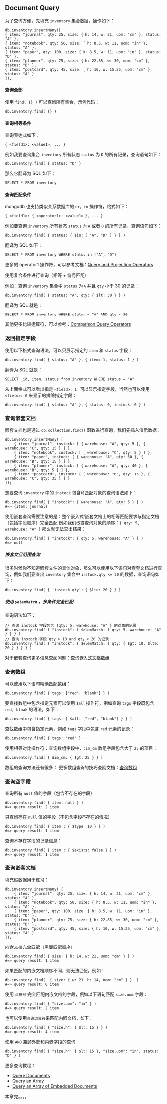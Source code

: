 ## Document Query

为了查询方便，先填充 `inventory` 集合数据，操作如下：
```
db.inventory.insertMany([
{ item: "journal", qty: 25, size: { h: 14, w: 21, uom: "cm" }, status: "A" },
{ item: "notebook", qty: 50, size: { h: 8.5, w: 11, uom: "in" }, status: "A" },
{ item: "paper", qty: 100, size: { h: 8.5, w: 11, uom: "in" }, status: "D" },
{ item: "planner", qty: 75, size: { h: 22.85, w: 30, uom: "cm" }, status: "D" },
{ item: "postcard", qty: 45, size: { h: 10, w: 15.25, uom: "cm" }, status: "A" }
]);
```

#### 查询全部
使用 `find( {} )` 可以查询所有集合，示例代码：
```
db.inventory.find( {} )
```

#### 查询相等条件
查询表达式如下：
```
{ <field1>: <value1>, ... }
```

例如我要查询集合 `inventory` 所有状态 `status` 为 `D` 的所有记录，查询语句如下：
```
db.inventory.find( { status: "D" } )
```
那么它翻译为 SQL 如下：
```
SELECT * FROM inventory
```

#### 查询匹配条件
mongodb 也支持类似关系数据库的 `or`，`in` 操作符，格式如下：
```
{ <field1>: { <operator1>: <value1> }, ... }
```
例如要查询 `inventory` 所有状态 `status` 为 `A` 或者 `D`  的所有记录，查询语句如下：
```
db.inventory.find( { status: { $in: [ "A", "D" ] } } )
```
翻译为 SQL 如下：
```
SELECT * FROM inventory WHERE status in ("A", "D")
```

更多的 operator1 操作符，可以参考文档：[Query and Projection Operators](https://docs.mongodb.com/manual/reference/operator/query/)

使用复合条件进行查询（相等 + 符号匹配）

例如：查询 `inventory` 集合中 `status` 为 `A` 并且 `qty` 小于 30 的记录：
```
db.inventory.find( { status: "A", qty: { $lt: 30 } } )
```

翻译为 SQL 就是：
```
SELECT * FROM inventory WHERE status = "A" AND qty < 30
```

其他更多比较运算符，可以参考：[Comparison Query Operators](https://docs.mongodb.com/manual/reference/operator/query-comparison/#query-selectors-comparison)

### 返回指定字段
使用以下格式查询语法，可以只展示指定的 `item` 和 `status` 字段：
```
db.inventory.find( { status: "A" }, { item: 1, status: 1 } )
```
翻译为 SQL 就是：
```
SELECT _id, item, status from inventory WHERE status = "A"
```

从上面格式可以看出指定 `<field>: 1 `  可以显示指定字段，当然也可以使用 `<field>: 0` 来显示的排除指定字段：
```
db.inventory.find( { status: "A" }, { status: 0, instock: 0 } )
```


### 查询嵌套文档
嵌套文档也是通过 `db.collection.find()` 函数进行查询，我们先插入演示数据：
```
db.inventory.insertMany( [
    { item: "journal", instock: [ { warehouse: "A", qty: 5 }, { warehouse: "C", qty: 15 } ] },  
    { item: "notebook", instock: [ { warehouse: "C", qty: 5 } ] },
    { item: "paper", instock: [ { warehouse: "A", qty: 60 }, { warehouse: "B", qty: 15 } ] },
    { item: "planner", instock: [ { warehouse: "A", qty: 40 }, { warehouse: "B", qty: 5 } ] }, 
    { item: "postcard", instock: [ { warehouse: "B", qty: 15 }, { warehouse: "C", qty: 35 } ] }
]);
```

想要查询 `inventory` 中的 `instock` 包含和匹配对象的查询语法如下：
```
db.inventory.find( { "instock": { warehouse: "A", qty: 5 } } )
#=> {item: journal}
```
使用嵌套查询需要注意的是：整个嵌入式/嵌套文档上的相等匹配要求与指定文档（包括字段顺序）完全匹配
例如我们改变查询对象的顺序：`{ qty: 5, warehouse: "A" }` 那么就无法查出结果：
```
db.inventory.find( { "instock": { qty: 5, warehouse: "A" } } )
#=> null
```

##### 嵌套文旦范围查询
很多时候你不知道嵌套文件的具体对象，那么可以使用以下语句对嵌套文档进行查询，例如我们要查出 `inventory` 集合中 `instock.qty <= 20` 的数据，查询语句如下：  
```
db.inventory.find( { 'instock.qty': { $lte: 20 } } )
```

##### 使用 `$elemMatch` ，多条件完全匹配
查询语法如下：
```
// 查询 instock 字段包含 {qty: 5, warehouse: "A" } 的对象的记录
db.inventory.find( { "instock": { $elemMatch: { qty: 5, warehouse: "A" } } } )
// 查询 instock 字段 qty > 10 and qty < 20 的记录
db.inventory.find( { "instock": { $elemMatch: { qty: { $gt: 10, $lte: 20 } } } } )
```

对于嵌套查询更多信息查阅问题：[查询嵌入式文档数组](https://docs.mongoing.com/mongodb-crud-operations/query-documents/query-an-array-of-embedded-documents)

### 查询数组
可以使用以下语句精确匹配数组：
```
db.inventory.find( { tags: ["red", "blank"] } )
```
要查找数组中包含指定元素可以使用 `$all` 操作符，例如查询 `tags` 字段既包含 `red, blnak` 的语法，如下：
```
db.inventory.find( { tags: { $all: ["red", "blank"] } } )
```
查找数组中包含指定元素，例如 `tags` 字段中包含 `red` 元素的记录：
```
db.inventory.find( { tags: "red" } )
```
使用相等对比操作符：查询数组字段中，`dim_cm` 数组字段包含大于 `25` 的项目：
```
db.inventory.find( { dim_cm: { $gt: 25 } } )
```
数组的查询方法还有很多：
更多数组查询的技巧查阅文档：[查询数组](https://docs.mongoing.com/mongodb-crud-operations/query-documents/query-an-array)


### 查询空字段
查询所有 `null` 值的字段（包含不存在的字段）
```
db.inventory.find( { item: null } )
#=> query result: 2 item
```
只查询存在 `null` 值的字段（不包含字段不存在的情况）
```
db.inventory.find( { item : { $type: 10 } } )
#=> query result: 1 item
```

查询不存在字段的记录信息：
```
db.inventory.find( { item : { $exists: false } } )
#=> query result: 1 item
```


### 查询嵌套文档
填充假数据用于练习：
```
db.inventory.insertMany( [
    { item: "journal", qty: 25, size: { h: 14, w: 21, uom: "cm" }, status: "A" },
    { item: "notebook", qty: 50, size: { h: 8.5, w: 11, uom: "in" }, status: "A" },
    { item: "paper", qty: 100, size: { h: 8.5, w: 11, uom: "in" }, status: "D" },
    { item: "planner", qty: 75, size: { h: 22.85, w: 30, uom: "cm" }, status: "D" },
    { item: "postcard", qty: 45, size: { h: 10, w: 15.25, uom: "cm" }, status: "A" }
]);
```

内嵌文档完全匹配（需要匹配顺序）
```
db.inventory.find( { size: { h: 14, w: 21, uom: "cm" } } )
#=> query result: 1 item
```
如果匹配的内嵌文档顺序不同，则无法匹配，例如：
```
db.inventory.find(  { size: { w: 21, h: 14, uom: "cm" } }  )
#=> query result: 0 item
```
使用 `点符号` 完全匹配内嵌文档的字段，例如以下语句匹配 `size.uom` 字段：
```
db.inventory.find( { "size.uom": "in" } )
#=> query result: 2 item
```
也可以使用`查询运算符`来匹配内嵌文档，如下：
```
db.inventory.find( { "size.h": { $lt: 15 } } )
#=> query result: 4 item
```
使用 `AND` 兼顾外部和内嵌字段的查询
```
db.inventory.find( { "size.h": { $lt: 15 }, "size.uom": "in", status: "D" } )
```

更多查询教程：
* [Query Documents](https://docs.mongodb.com/manual/tutorial/query-documents/)
* [Query an Array](https://docs.mongodb.com/manual/tutorial/query-arrays/)
* [Query an Array of Embedded Documents](https://docs.mongodb.com/manual/tutorial/query-array-of-documents/)

本章完。。。。